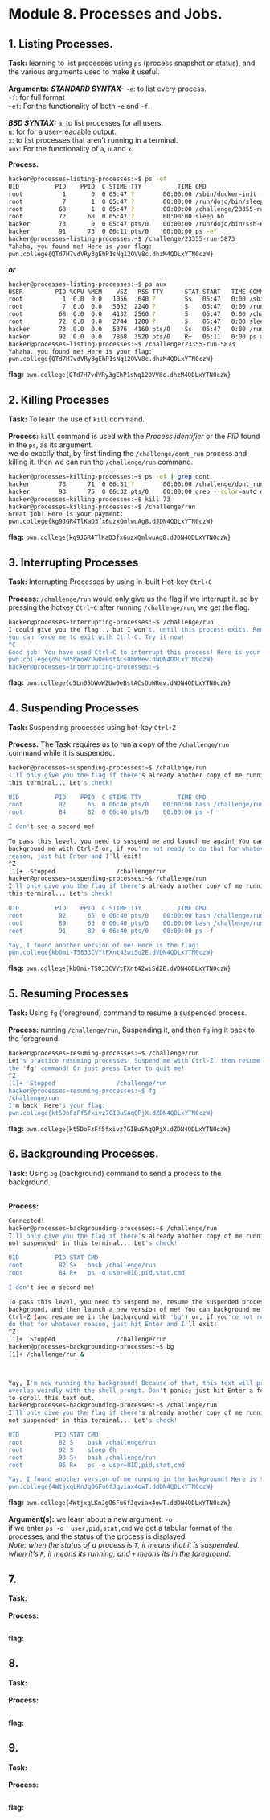 # Module 8. Processes and Jobs.
## 1. Listing Processes. 
**Task:** learning to list processes using `ps` (process snapshot or status), and the various arguments used to make it useful.
</br></br>
**Arguments:** ***STANDARD SYNTAX-***
               `-e`: to list every process. </br>
               `-f`: for full format </br>
               `-ef`: For the functionality of both `-e` and `-f`.
</br></br>
               ***BSD SYNTAX:***
               `a`: to list processes for all users. </br>
               `u`: for for a user-readable output. </br>
               `x`: to list processes that aren't running in a terminal. </br>
               `aux`: For the functionality of `a`, `u` and `x`.

**Process:** 
</br>

```bash
hacker@processes~listing-processes:~$ ps -ef
UID          PID    PPID  C STIME TTY          TIME CMD
root           1       0  0 05:47 ?        00:00:00 /sbin/docker-init -- /nix/var/nix/profiles/default/bin/dojo-init /ru
root           7       1  0 05:47 ?        00:00:00 /run/dojo/bin/sleep 6h
root          68       1  0 05:47 ?        00:00:00 /challenge/23355-run-5873
root          72      68  0 05:47 ?        00:00:00 sleep 6h
hacker        73       0  0 05:47 pts/0    00:00:00 /run/dojo/bin/ssh-entrypoint
hacker        91      73  0 06:11 pts/0    00:00:00 ps -ef
hacker@processes~listing-processes:~$ /challenge/23355-run-5873
Yahaha, you found me! Here is your flag:
pwn.college{QTd7H7vdVRy3gEhP1sNq12OVV8c.dhzM4QDLxYTN0czW}
```
***or***
```bash
hacker@processes~listing-processes:~$ ps aux
USER         PID %CPU %MEM    VSZ   RSS TTY      STAT START   TIME COMMAND
root           1  0.0  0.0   1056   640 ?        Ss   05:47   0:00 /sbin/docker-init -- /nix/var/nix/profiles/default/bi
root           7  0.0  0.0   5052  2240 ?        S    05:47   0:00 /run/dojo/bin/sleep 6h
root          68  0.0  0.0   4132  2560 ?        S    05:47   0:00 /challenge/23355-run-5873
root          72  0.0  0.0   2744  1280 ?        S    05:47   0:00 sleep 6h
hacker        73  0.0  0.0   5376  4160 pts/0    Ss   05:47   0:00 /run/dojo/bin/ssh-entrypoint
hacker        92  0.0  0.0   7868  3520 pts/0    R+   06:11   0:00 ps aux
hacker@processes~listing-processes:~$ /challenge/23355-run-5873
Yahaha, you found me! Here is your flag:
pwn.college{QTd7H7vdVRy3gEhP1sNq12OVV8c.dhzM4QDLxYTN0czW}
```

**flag:** `pwn.college{QTd7H7vdVRy3gEhP1sNq12OVV8c.dhzM4QDLxYTN0czW}`

## 2. Killing Processes
**Task:** To learn the use of `kill` command.
</br></br>
**Process:**  `kill` command is used with the _Process identifier_ or the _PID_ found in the `ps`, as its argument. 
</br> we do exactly that, by first finding the `/challenge/dont_run` process and killing it. then we can run the `/challenge/run` command.
</br>

```bash
hacker@processes~killing-processes:~$ ps -ef | grep dont
hacker        73      71  0 06:31 ?        00:00:00 /challenge/dont_run
hacker        93      75  0 06:32 pts/0    00:00:00 grep --color=auto dont
hacker@processes~killing-processes:~$ kill 73
hacker@processes~killing-processes:~$ /challenge/run
Great job! Here is your payment:
pwn.college{kg9JGR4TlKaD3fx6uzxQmlwuAg8.dJDN4QDLxYTN0czW}
```

**flag:** `pwn.college{kg9JGR4TlKaD3fx6uzxQmlwuAg8.dJDN4QDLxYTN0czW}`

## 3. Interrupting Processes
**Task:** Interrupting Processes by using in-built Hot-key `Ctrl+C`
</br></br>
**Process:** `/challenge/run` would only give us the flag if we interrupt it. so by pressing the hotkey `Ctrl+C` after running `/challenge/run`, we get the flag.
</br>

```bash
hacker@processes~interrupting-processes:~$ /challenge/run
I could give you the flag... but I won't, until this process exits. Remember,
you can force me to exit with Ctrl-C. Try it now!
^C
Good job! You have used Ctrl-C to interrupt this process! Here is your flag:
pwn.college{o5Ln05bWoWZUw0eBstACsObWRev.dNDN4QDLxYTN0czW}
hacker@processes~interrupting-processes:~$
```

**flag:** `pwn.college{o5Ln05bWoWZUw0eBstACsObWRev.dNDN4QDLxYTN0czW}`

## 4. Suspending Processes
**Task:** Suspending processes using hot-key `Ctrl+Z`
</br></br>
**Process:** The Task requires us to run a copy of the `/challenge/run` command while it is suspended. 
</br>

```bash
hacker@processes~suspending-processes:~$ /challenge/run
I'll only give you the flag if there's already another copy of me running in
this terminal... Let's check!

UID          PID    PPID  C STIME TTY          TIME CMD
root          82      65  0 06:40 pts/0    00:00:00 bash /challenge/run
root          84      82  0 06:40 pts/0    00:00:00 ps -f

I don't see a second me!

To pass this level, you need to suspend me and launch me again! You can
background me with Ctrl-Z or, if you're not ready to do that for whatever
reason, just hit Enter and I'll exit!
^Z
[1]+  Stopped                 /challenge/run
hacker@processes~suspending-processes:~$ /challenge/run
I'll only give you the flag if there's already another copy of me running in
this terminal... Let's check!

UID          PID    PPID  C STIME TTY          TIME CMD
root          82      65  0 06:40 pts/0    00:00:00 bash /challenge/run
root          89      65  0 06:40 pts/0    00:00:00 bash /challenge/run
root          91      89  0 06:40 pts/0    00:00:00 ps -f

Yay, I found another version of me! Here is the flag:
pwn.college{kb0mi-T5833CVYtFXnt42wiSd2E.dVDN4QDLxYTN0czW}
```

**flag:** `pwn.college{kb0mi-T5833CVYtFXnt42wiSd2E.dVDN4QDLxYTN0czW}`

## 5. Resuming Processes
**Task:** Using `fg` (foreground) command to resume a suspended process.
</br></br>
**Process:** running `/challenge/run`, Suspending it, and then `fg`'ing it back to the foreground.
</br>

```bash
hacker@processes~resuming-processes:~$ /challenge/run
Let's practice resuming processes! Suspend me with Ctrl-Z, then resume me with
the 'fg' command! Or just press Enter to quit me!
^Z
[1]+  Stopped                 /challenge/run
hacker@processes~resuming-processes:~$ fg
/challenge/run
I'm back! Here's your flag:
pwn.college{kt5DoFzFf5fxivz7GIBuSAqQPjX.dZDN4QDLxYTN0czW}
```

**flag:** `pwn.college{kt5DoFzFf5fxivz7GIBuSAqQPjX.dZDN4QDLxYTN0czW}`

## 6. Backgrounding Processes.
**Task:** Using `bg` (background) command to send a process to the background.
</br></br>

**Process:**
</br>

```bash
Connected!
hacker@processes~backgrounding-processes:~$ /challenge/run
I'll only give you the flag if there's already another copy of me running *and
not suspended* in this terminal... Let's check!

UID          PID STAT CMD
root          82 S+   bash /challenge/run
root          84 R+   ps -o user=UID,pid,stat,cmd

I don't see a second me!

To pass this level, you need to suspend me, resume the suspended process in the
background, and then launch a new version of me! You can background me with
Ctrl-Z (and resume me in the background with 'bg') or, if you're not ready to
do that for whatever reason, just hit Enter and I'll exit!
^Z
[1]+  Stopped                 /challenge/run
hacker@processes~backgrounding-processes:~$ bg
[1]+ /challenge/run &



Yay, I'm now running the background! Because of that, this text will probably
overlap weirdly with the shell prompt. Don't panic; just hit Enter a few times
to scroll this text out.
hacker@processes~backgrounding-processes:~$ /challenge/run
I'll only give you the flag if there's already another copy of me running *and
not suspended* in this terminal... Let's check!

UID          PID STAT CMD
root          82 S    bash /challenge/run
root          92 S    sleep 6h
root          93 S+   bash /challenge/run
root          95 R+   ps -o user=UID,pid,stat,cmd

Yay, I found another version of me running in the background! Here is the flag:
pwn.college{4WtjxqLKnJgO6Fu6fJqviax4owT.ddDN4QDLxYTN0czW}
```

**flag:** `pwn.college{4WtjxqLKnJgO6Fu6fJqviax4owT.ddDN4QDLxYTN0czW}`
</br></br>
**Argument(s):** we learn about a new argument: `-o`
</br>
if we enter `ps -o  user,pid,stat,cmd` we get a tabular format of the processes, and the status of the process is displayed.
</br>
_Note: when the status of a process is `T`, it means that it is suspended._
</br>
_when it's `R`, it means its running, and `+` means its in the foreground._

## 7.
**Task:**
</br></br>
**Process:**
</br>

```bash

```

**flag:** ` `

## 8.
**Task:**
</br></br>
**Process:**
</br>

```bash

```

**flag:** ` `

## 9.
**Task:**
</br></br>
**Process:**
</br>

```bash

```

**flag:** ` `





